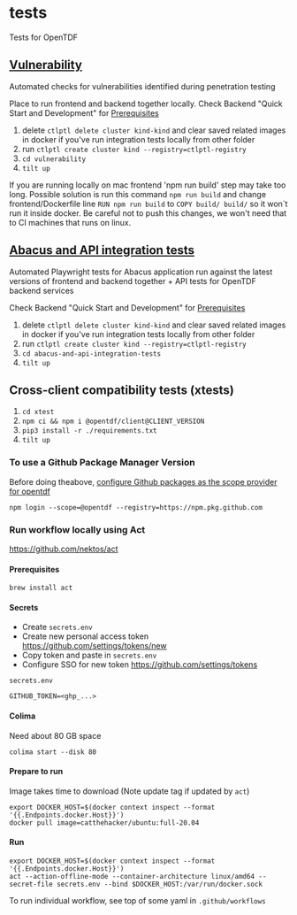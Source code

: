 # tests
Tests for OpenTDF

## [Vulnerability](vulnerability)

Automated checks for vulnerabilities identified during penetration testing

Place to run frontend and backend together locally.
Check Backend "Quick Start and Development" for [Prerequisites](https://github.com/opentdf/backend#prerequisites)

1) delete `ctlptl delete cluster kind-kind` and clear saved related images in docker if you've run integration tests locally from other folder
2) run `ctlptl create cluster kind --registry=ctlptl-registry`
3) `cd vulnerability`
4) `tilt up`

If you are running locally on mac frontend 'npm run build' step may take too long. Possible solution is run this
command `npm run build` and change frontend/Dockerfile line `RUN npm run build` to `COPY build/ build/` so it won`t
run it inside docker. Be careful not to push this changes, we won't need that to CI machines that runs on linux.

## [Abacus and API integration tests](abacus-and-api-integration-tests)

Automated Playwright tests for Abacus application run against the latest versions of frontend and backend together + API tests for OpenTDF backend services

Check Backend "Quick Start and Development" for [Prerequisites](https://github.com/opentdf/backend#prerequisites)

1) delete `ctlptl delete cluster kind-kind` and clear saved related images in docker if you've run integration tests locally from other folder
2) run `ctlptl create cluster kind --registry=ctlptl-registry`
3) `cd abacus-and-api-integration-tests`
4) `tilt up`

## Cross-client compatibility tests (xtests)
1) `cd xtest`
2) `npm ci && npm i @opentdf/client@CLIENT_VERSION`
3) `pip3 install -r ./requirements.txt`
4) `tilt up`

### To use a Github Package Manager Version

Before doing theabove, [configure Github packages as the scope provider for opentdf](https://docs.github.com/en/packages/working-with-a-github-packages-registry/working-with-the-npm-registry#authenticating-to-github-packages)

```
npm login --scope=@opentdf --registry=https://npm.pkg.github.com
```

### Run workflow locally using Act

https://github.com/nektos/act

#### Prerequisites 

```shell
brew install act
```

#### Secrets

- Create `secrets.env`
- Create new personal access token https://github.com/settings/tokens/new
- Copy token and paste in `secrets.env`
- Configure SSO for new token https://github.com/settings/tokens

`secrets.env`
```dotenv
GITHUB_TOKEN=<ghp_...>
```

#### Colima

Need about 80 GB space

```shell
colima start --disk 80
```

#### Prepare to run

Image takes time to download (Note update tag if updated by `act`)

```shell
export DOCKER_HOST=$(docker context inspect --format '{{.Endpoints.docker.Host}}')
docker pull image=catthehacker/ubuntu:full-20.04
```

#### Run

```shell
export DOCKER_HOST=$(docker context inspect --format '{{.Endpoints.docker.Host}}')
act --action-offline-mode --container-architecture linux/amd64 --secret-file secrets.env --bind $DOCKER_HOST:/var/run/docker.sock
```

To run individual workflow, see top of some yaml in `.github/workflows` 
